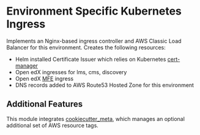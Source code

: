 # Environment Specific Kubernetes Ingress

Implements an Nginx-based ingress controller and AWS Classic Load Balancer for this environment. Creates the following resources:

- Helm installed Certificate Issuer which relies on Kubernetes [cert-manager](https://cert-manager.io/)
- Open edX ingresses for lms, cms, discovery
- Open edX [MFE](https://openedx.atlassian.net/wiki/spaces/FEDX/pages/1265467645/Open+edX+and+Microfrontends) ingress
- DNS records added to AWS Route53 Hosted Zone for this environment

## Additional Features

This module integrates [cookiecutter_meta](../../../common/cookiecutter_meta/README.md), which manages an optional additional set of AWS resource tags.
